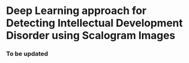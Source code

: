 # Deep Learning approach for Detecting Intellectual Development Disorder using Scalogram Images

### To be updated 